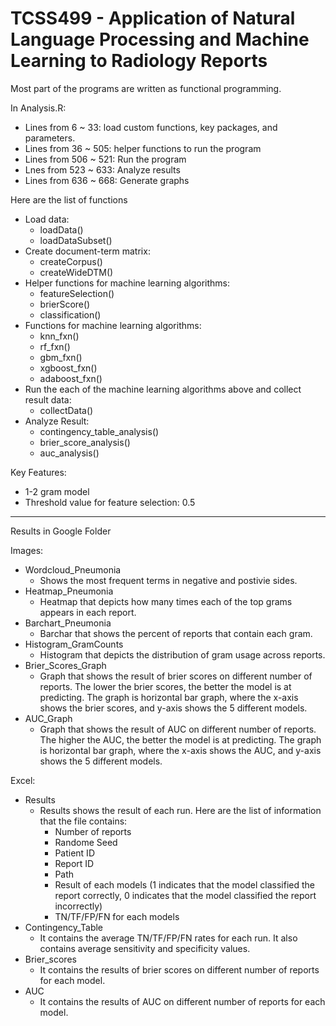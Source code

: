 # TCSS499 - Application of Natural Language Processing and Machine Learning to Radiology Reports

Most part of the programs are written as functional programming.



In Analysis.R:

* Lines from 6 ~ 33: load custom functions, key packages, and parameters.
* Lines from 36 ~ 505: helper functions to run the program
* Lines from 506 ~ 521: Run the program
* Lnes from 523 ~ 633: Analyze results
* Lines from 636 ~ 668: Generate graphs



Here are the list of functions
* Load data:
  * loadData()
  * loadDataSubset()
* Create document-term matrix:
  * createCorpus()
  * createWideDTM()
* Helper functions for machine learning algorithms:
  * featureSelection()
  * brierScore()
  * classification()
* Functions for machine learning algorithms:
  * knn_fxn()
  * rf_fxn()
  * gbm_fxn()
  * xgboost_fxn()
  * adaboost_fxn()
* Run the each of the machine learning algorithms above and collect result data:
  * collectData()
* Analyze Result:
  * contingency_table_analysis()
  * brier_score_analysis()
  * auc_analysis()


Key Features: 
* 1-2 gram model
* Threshold value for feature selection: 0.5

_______________________________________________________________________________________________________________________________________
Results in Google Folder

Images:
* Wordcloud_Pneumonia
  * Shows the most frequent terms in negative and postivie sides.
* Heatmap_Pneumonia
  * Heatmap that depicts how many times each of the top grams appears in each report.
* Barchart_Pneumonia
  * Barchar that shows the percent of reports that contain each gram.
* Histogram_GramCounts
  * Histogram that depicts the distribution of gram usage across reports.
* Brier_Scores_Graph
  * Graph that shows the result of brier scores on different number of reports. The lower the brier scores, the better the model is at predicting.
    The graph is horizontal bar graph, where the x-axis shows the brier scores, and y-axis shows the 5 different models. 
* AUC_Graph
  * Graph that shows the result of AUC on different number of reports. The higher the AUC, the better the model is at predicting. 
    The graph is horizontal bar graph, where the x-axis shows the AUC, and y-axis shows the 5 different models. 

Excel:
* Results
  * Results shows the result of each run. Here are the list of information that the file contains:
    * Number of reports
    * Randome Seed
    * Patient ID
    * Report ID
    * Path
    * Result of each models (1 indicates that the model classified the report correctly, 0 indicates that the model classified the report incorrectly)
    * TN/TF/FP/FN for each models
* Contingency_Table
  * It contains the average TN/TF/FP/FN rates for each run. It also contains average sensitivity and specificity values.
* Brier_scores
  * It contains the results of brier scores on different number of reports for each model.
* AUC
  * It contains the results of AUC on different number of reports for each model.
